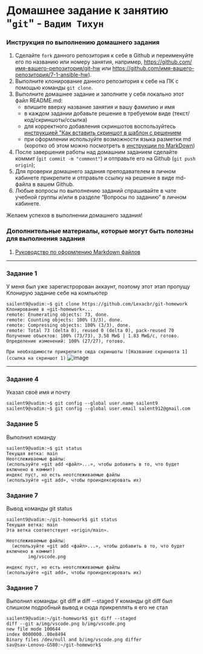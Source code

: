 # Домашнее задание к занятию "`git`" - `Вадим Тихун`


### Инструкция по выполнению домашнего задания

   1. Сделайте `fork` данного репозитория к себе в Github и переименуйте его по названию или номеру занятия, например, https://github.com/имя-вашего-репозитория/git-hw или  https://github.com/имя-вашего-репозитория/7-1-ansible-hw).
   2. Выполните клонирование данного репозитория к себе на ПК с помощью команды `git clone`.
   3. Выполните домашнее задание и заполните у себя локально этот файл README.md:
      - впишите вверху название занятия и вашу фамилию и имя
      - в каждом задании добавьте решение в требуемом виде (текст/код/скриншоты/ссылка)
      - для корректного добавления скриншотов воспользуйтесь [инструкцией "Как вставить скриншот в шаблон с решением](https://github.com/netology-code/sys-pattern-homework/blob/main/screen-instruction.md)
      - при оформлении используйте возможности языка разметки md (коротко об этом можно посмотреть в [инструкции  по MarkDown](https://github.com/netology-code/sys-pattern-homework/blob/main/md-instruction.md))
   4. После завершения работы над домашним заданием сделайте коммит (`git commit -m "comment"`) и отправьте его на Github (`git push origin`);
   5. Для проверки домашнего задания преподавателем в личном кабинете прикрепите и отправьте ссылку на решение в виде md-файла в вашем Github.
   6. Любые вопросы по выполнению заданий спрашивайте в чате учебной группы и/или в разделе “Вопросы по заданию” в личном кабинете.
   
Желаем успехов в выполнении домашнего задания!
   
### Дополнительные материалы, которые могут быть полезны для выполнения задания

1. [Руководство по оформлению Markdown файлов](https://gist.github.com/Jekins/2bf2d0638163f1294637#Code)

---

### Задание 1

У меня был уже зарегистророван аккаунт, поэтому этот этап пропущу
Клонирую задание себе на компьютер
```
sailent9@vadim:~$ git clone https://github.com/Lexacbr/git-homework
Клонирование в «git-homework»...
remote: Enumerating objects: 73, done.
remote: Counting objects: 100% (3/3), done.
remote: Compressing objects: 100% (3/3), done.
remote: Total 73 (delta 0), reused 0 (delta 0), pack-reused 70
Получение объектов: 100% (73/73), 3.58 МиБ | 1.83 МиБ/с, готово.
Определение изменений: 100% (27/27), готово.
```

`При необходимости прикрепитe сюда скриншоты
![Название скриншота 1](ссылка на скриншот 1)`
![image](https://github.com/sailent9/sys-vadim-homework/assets/130309754/cfb8c3c4-aba3-4226-a16c-5844422eb11a)


---



### Задание 4

Указал своё имя и почту

```
sailent9@vadim:~$ git config --global user.name sailent9
sailent9@vadim:~$ git config --global user.email salent912@gmail.com

```
### Задание 5

Выполнил команду

```
sailent9@vadim:~$ git status
Текущая ветка: main
Неотслеживаемые файлы:
(используйте «git add <файл>...», чтобы добавить в то, что будет включено в коммит)
индекс пуст, но есть неотслеживаемые файлы
(используйте «git add», чтобы проиндексировать их)

```



### Задание 7
Вывод команды git status


```
sailent9@vadim:~/git-homework$ git status
Текущая ветка: main
Эта ветка соответствует «origin/main».

Неотслеживаемые файлы:
  (используйте «git add <файл>...», чтобы добавить в то, что будет включено в коммит)
        img/vscode.png

индекс пуст, но есть неотслеживаемые файлы
(используйте «git add», чтобы проиндексировать их)
```
### Задание 7
Выполнил команды: git diff и diff --staged У команды git diff был слишком подробный вывод и сюда прикреплять я его не стал

```
sailent9@vadim:~/git-homework$ git diff --staged
diff --git a/img/vscode.png b/img/vscode.png
new file mode 100644
index 0000000..80e8494
Binary files /dev/null and b/img/vscode.png differ
sav@sav-Lenovo-G580:~/git-homework$ 
```



